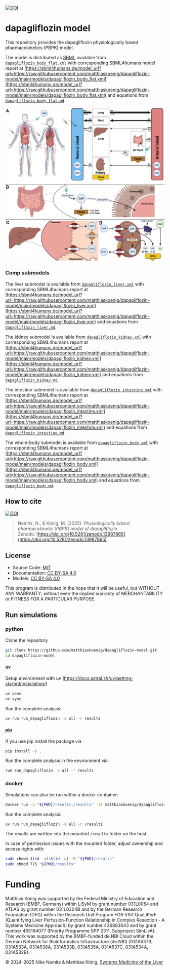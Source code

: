 [![DOI](https://zenodo.org/badge/DOI/10.5281/zenodo.13987865.svg)](https://doi.org/10.5281/zenodo.13987865)

# dapagliflozin model
This repository provides the dapagliflozin physiologically based pharmacokinetics (PBPK) model.

The model is distributed as [SBML](http://sbml.org) available from [`dapagliflozin_body_flat.xml`](./models/dapagliflozin_body_flat.xml) with 
corresponding SBML4humans model report at [https://sbml4humans.de/model_url?url=https://raw.githubusercontent.com/matthiaskoenig/dapagliflozin-model/main/models/dapagliflozin_body_flat.xml](https://sbml4humans.de/model_url?url=https://raw.githubusercontent.com/matthiaskoenig/dapagliflozin-model/main/models/dapagliflozin_body_flat.xml) and equations from [`dapagliflozin_body_flat.md`](./models/dapagliflozin_body_flat.md).

![model overview](./figures/dapagliflozin_model.png)

### Comp submodels
The liver submodel is available from [`dapagliflozin_liver.xml`](./models/dapagliflozin_liver.xml) with corresponding SBML4humans report at
[https://sbml4humans.de/model_url?url=https://raw.githubusercontent.com/matthiaskoenig/dapagliflozin-model/main/models/dapagliflozin_liver.xml](https://sbml4humans.de/model_url?url=https://raw.githubusercontent.com/matthiaskoenig/dapagliflozin-model/main/models/dapagliflozin_liver.xml) and equations from [`dapagliflozin_liver.md`](./models/dapagliflozin_liver.md).

The kidney submodel is available from [`dapagliflozin_kidney.xml`](./models/dapagliflozin_kidney.xml) with corresponding SBML4humans report at
[https://sbml4humans.de/model_url?url=https://raw.githubusercontent.com/matthiaskoenig/dapagliflozin-model/main/models/dapagliflozin_kidney.xml](https://sbml4humans.de/model_url?url=https://raw.githubusercontent.com/matthiaskoenig/dapagliflozin-model/main/models/dapagliflozin_kidney.xml) and equations from [`dapagliflozin_kidney.md`](./models/dapagliflozin_kidney.md).

The intestine submodel is available from [`dapagliflozin_intestine.xml`](./models/dapagliflozin_intestine.xml) with corresponding SBML4humans report at
[https://sbml4humans.de/model_url?url=https://raw.githubusercontent.com/matthiaskoenig/dapagliflozin-model/main/models/dapagliflozin_intestine.xml](https://sbml4humans.de/model_url?url=https://raw.githubusercontent.com/matthiaskoenig/dapagliflozin-model/main/models/dapagliflozin_intestine.xml) and equations from [`dapagliflozin_intestine.md`](./models/dapagliflozin_intestine.md).

The whole-body submodel is available from [`dapagliflozin_body.xml`](./models/dapagliflozin_body.xml) with corresponding SBML4humans report at
[https://sbml4humans.de/model_url?url=https://raw.githubusercontent.com/matthiaskoenig/dapagliflozin-model/main/models/dapagliflozin_body.xml](https://sbml4humans.de/model_url?url=https://raw.githubusercontent.com/matthiaskoenig/dapagliflozin-model/main/models/dapagliflozin_body.xml) and equations from [`dapagliflozin_body.md`](./models/dapagliflozin_body.md).

## How to cite
[![DOI](https://zenodo.org/badge/DOI/10.5281/zenodo.13987865.svg)](https://doi.org/10.5281/zenodo.13987865)

> Nemitz, N., & König, M. (2025).
> *Physiologically based pharmacokinetic (PBPK) model of dapagliflozin.*   
> Zenodo. [https://doi.org/10.5281/zenodo.13987865](https://doi.org/10.5281/zenodo.13987865)

## License

* Source Code: [MIT](https://opensource.org/license/MIT)
* Documentation: [CC BY-SA 4.0](http://creativecommons.org/licenses/by-sa/4.0/)
* Models: [CC BY-SA 4.0](http://creativecommons.org/licenses/by-sa/4.0/)

This program is distributed in the hope that it will be useful, but WITHOUT ANY
WARRANTY; without even the implied warranty of MERCHANTABILITY or FITNESS FOR A
PARTICULAR PURPOSE.

## Run simulations
### python
Clone the repository 
```bash
git clone https://github.com/matthiaskoenig/dapagliflozin-model.git
cd dapagliflozin-model
```

#### uv
Setup environment with uv (https://docs.astral.sh/uv/getting-started/installation/)
```bash
uv venv
uv sync
```
Run the complete analysis:
```bash
uv run run_dapagliflozin -a all -r results
```

#### pip
If you use pip install the package via
```bash
pip install -e .
```
Run the complete analysis in the environment via:
```bash
run run_dapagliflozin -a all -r results
```

### docker
Simulations can also be run within a docker container:

```bash
docker run -v "${PWD}/results:/results" -it matthiaskoenig/dapagliflozin:latest /bin/bash
```

Run the complete analysis:
```bash
uv run run_dapagliflozin -a all -r /results
```
The results are written into the mounted `/results` folder on the host.

In case of permission issues with the mounted folder, adjust ownership and access rights with:
```bash
sudo chown $(id -u):$(id -g) -R "${PWD}/results"
sudo chmod 775 "${PWD}/results"
```

Funding
=======
Matthias König was supported by the Federal Ministry of Education and Research (BMBF, Germany) within LiSyM by grant number 031L0054 and ATLAS by grant number 031L0304B and by the German Research Foundation (DFG) within the Research Unit Program FOR 5151 QuaLiPerF (Quantifying Liver Perfusion-Function Relationship in Complex Resection - A Systems Medicine Approach) by grant number 436883643 and by grant number 465194077 (Priority Programme SPP 2311, Subproject SimLivA). This work was supported by the BMBF-funded de.NBI Cloud within the German Network for Bioinformatics Infrastructure (de.NBI) (031A537B, 031A533A, 031A538A, 031A533B, 031A535A, 031A537C, 031A534A, 031A532B). 

© 2024-2025 Nike Nemitz & Matthias König, [Systems Medicine of the Liver](https://livermetabolism.com)
